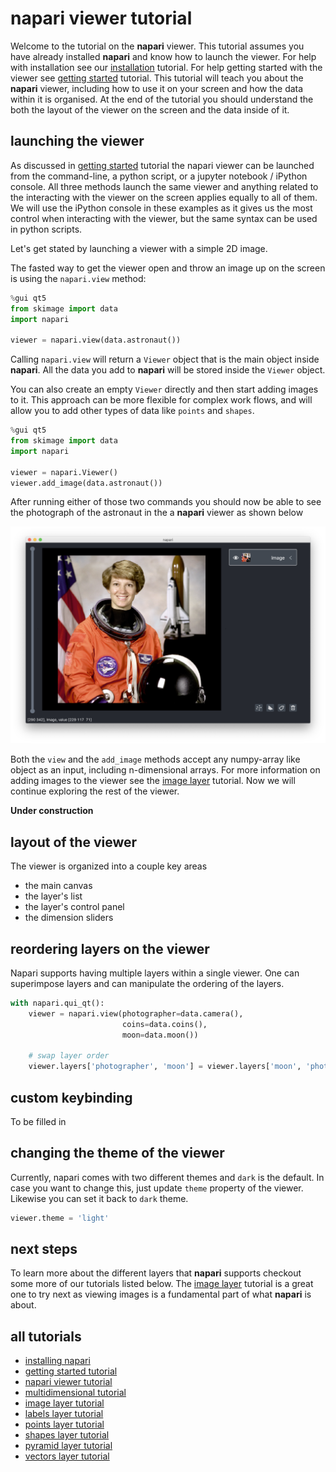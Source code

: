 # napari viewer tutorial

Welcome to the tutorial on the **napari** viewer. This tutorial assumes you have already installed **napari** and know how to launch the viewer. For help with installation see our [installation](installation.md) tutorial. For help getting started with the viewer see [getting started](getting_started.md) tutorial. This tutorial will teach you about the **napari** viewer, including how to use it on your screen and how the data within it is organised. At the end of the tutorial you should understand the both the layout of the viewer on the screen and the data inside of it.


## launching the viewer
As discussed in [getting started](getting_started.md) tutorial the napari viewer can be launched from the command-line, a python script, or a jupyter notebook / iPython console. All three methods launch the same viewer and anything related to the interacting with the viewer on the screen applies equally to all of them. We will use the iPython console in these examples as it gives us the most control when interacting with the viewer, but the same syntax can be used in python scripts.

Let's get stated by launching a viewer with a simple 2D image.

The fasted way to get the viewer open and throw an image up on the screen is using the `napari.view` method:

```python
%gui qt5
from skimage import data
import napari

viewer = napari.view(data.astronaut())
```
Calling `napari.view` will return a `Viewer` object that is the main object inside **napari**. All the data you add to **napari** will be stored inside the `Viewer` object.

You can also create an empty `Viewer` directly and then start adding images to it. This approach can be more flexible for complex work flows, and will allow you to add other types of data like `points` and `shapes`.

```python
%gui qt5
from skimage import data
import napari

viewer = napari.Viewer()
viewer.add_image(data.astronaut())
```

After running either of those two commands you should now be able to see the photograph of the astronaut in the a **napari** viewer as shown below

![image](resources/viewer_astronaut.png)

Both the `view` and the `add_image` methods accept any numpy-array like object as an input, including n-dimensional arrays. For more information on adding images to the viewer see the [image layer](image.md) tutorial. Now we will continue exploring the rest of the viewer.

**Under construction**


## layout of the viewer

The viewer is organized into a couple key areas

- the main canvas
- the layer's list
- the layer's control panel
- the dimension sliders


## reordering layers on the viewer

Napari supports having multiple layers within a single viewer. One can superimpose
layers and can manipulate the ordering of the layers.

```python
with napari.qui_qt():
    viewer = napari.view(photographer=data.camera(),
                         coins=data.coins(),
                         moon=data.moon())

    # swap layer order
    viewer.layers['photographer', 'moon'] = viewer.layers['moon', 'photographer']
```

## custom keybinding

To be filled in


## changing the theme of the viewer

Currently, napari comes with two different themes and `dark` is the default. In
case you want to change this, just update `theme` property of the viewer.
Likewise you can set it back to `dark` theme.

```python
viewer.theme = 'light'
```

## next steps

To learn more about the different layers that **napari** supports checkout some more of our tutorials listed below. The [image layer](image.md) tutorial is a great one to try next as viewing images is a fundamental part of what **napari** is about.

## all tutorials

- [installing napari](installation.md)
- [getting started tutorial](getting_started.md)
- [napari viewer tutorial](viewer.md)
- [multidimensional tutorial](multidimensional_dimensional.md)
- [image layer tutorial](image.md)
- [labels layer tutorial](labels.md)
- [points layer tutorial](points.md)
- [shapes layer tutorial](shapes.md)
- [pyramid layer tutorial](pyramid.md)
- [vectors layer tutorial](vectors.md)
